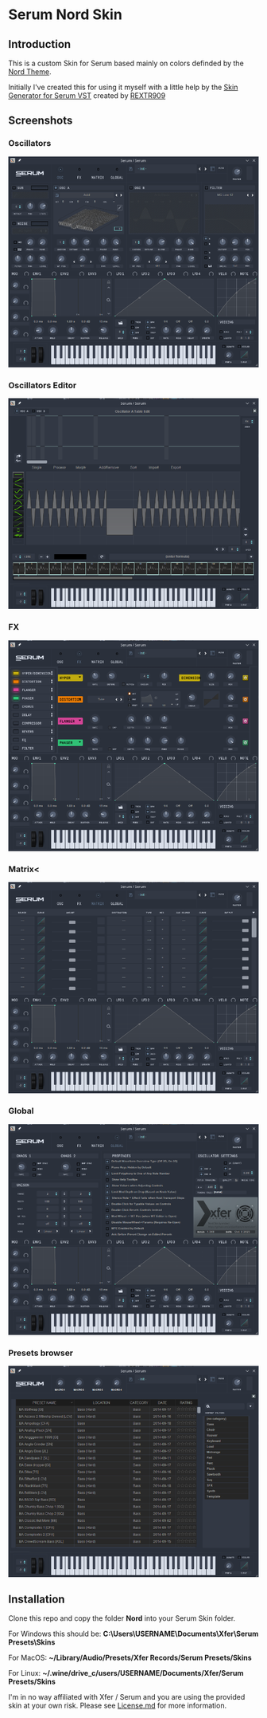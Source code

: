 # Serum Nord Skin

## Introduction

This is a custom Skin for Serum based mainly on colors definded by the [Nord Theme](https://www.nordtheme.com/).

Initially I've created this for using it myself with a little help by the [Skin Generator for Serum VST](https://sad-easley-fb32f0.netlify.app/) created by [REXTR909](https://www.reddit.com/user/rextr909/)

## Screenshots

### Oscillators
<img src="./Screenshots/osc.png" alt="Oscillators view">

### Oscillators Editor

<img src="./Screenshots/osc_edit.png" alt="Oscillators editor">

### FX
<img src="./Screenshots/fx.png" alt="FX view">

### Matrix<
<img src="./Screenshots/matrix.png" alt="Matrix view">

### Global
<img src="./Screenshots/global.png" alt="Global view">

### Presets browser
<img src="./Screenshots/presets.png" alt="Presets">


## Installation

Clone this repo and copy the folder **Nord** into your Serum Skin folder.

For Windows this should be: **C:\Users\USERNAME\Documents\Xfer\Serum Presets\Skins**

For MacOS: **~/Library/Audio/Presets/Xfer Records/Serum Presets/Skins**

For Linux: **~/.wine/drive_c/users/USERNAME/Documents/Xfer/Serum Presets/Skins**

I'm in no way affiliated with Xfer / Serum and you are using the provided skin at your own risk. Please see [License.md](License.md) for more information.
